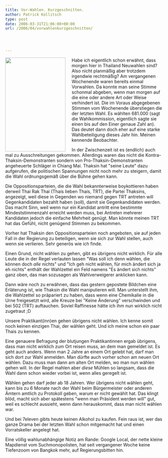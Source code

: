 ```yaml
---
title: Vor-Wahlen. Kurzgeschnitten.
author: Patrick Kollitsch
type: post
date: 2006-03-31T21:06:00+00:00
url: /2006/04/vorwahlenkurzgeschnitten/




---
```

<img src="/images/208.jpg" style="height:300px; width:192px;float: left;margin-right: 20px;" />Habe ich eigentlich schon erwähnt, dass morgen hier in Thailand Neuwahlen sind? Also nicht planmäßig aber trotzdem irgendwie rechtmäßig? Am vergangenen Wochenende waren bereits einmal Vorwahlen. Da konnte man seine Stimme schonmal abgeben, wenn man morgen auf die eine oder andere Art oder Weise verhindert ist. Die im Voraus abgegebenen Stimmen vom Wochenende überstiegen die der letzten Wahl. Es wählten 681.000 (sagt die Wahlkommission, eigentlich sagte sie einen bis auf den Einer genaue Zahl an). Das deutet dann doch eher auf eine starke Wahlbeteiligung dieses Jahr hin. Meinen kennende Beobachter.

In der Zwischenzeit ist es (endlich) auch mal zu Ausschreitungen gekommen. Allerdings waren das nicht die Kontra-Thaksin-Demonstranten sondern von Pro-Thaksin-Demonstranten angeheuerte Schläger in Chiang Mai. Thaksin hat "seine Leute" dazu aufgerufen, die politischen Spannungen nicht noch mehr zu steigern, damit die Wahl ordnungsgemäß über die Bühne gehen kann.

Die Oppositionsparteien, die die Wahl bekannterweise boykottieren haben derweil Thai Rak Thai (Thais lieben Thais, TRT), die Partei Thaksins, angezeigt, weil diese in Gegenden wo niemand gegen TRT antreten will Gegenkandidaten bezahlt haben (soll), damit sie Gegenkandidaten werden. Das macht Sinn, weil wenn nur ein Kandidat antritt eine bestimmte Mindeststimmenzahl erreicht werden muss, bei Antreten mehrerer Kandidaten jedoch die einfache Mehrheit genügt. Man könnte meinen TRT hat das Gefühl, nicht genügend Stimmen zu bekommen.

Vorher hat Thaksin den Oppositionsparteien noch angeboten, sie auf jeden Fall in der Regierung zu beteiligen, wenn sie sich zur Wahl stellen, auch wenn sie verlieren. Sehr generös wie ich finde. 

Einen Grund, nicht wählen zu gehen, gibt es übrigens nicht wirklich. Für alle Leute die in der Regel verlauten lassen "Was soll ich denn wählen, die können doch _alle_ nichts" und "Ich geh nicht wählen, für mich ändert sich ja eh nichts" enthält der Wahlzettel ein Feld namens "Es ändert sich nichts" ganz oben, das man sozusagen als Wahlverweigerer anklicken kann. 

Dann wäre noch zu erwähnen, dass das gestern gepostete Bildchen eine Erläterung ist, wie Thaksin die Wahl manipulieren will. Man unterstellt ihm, die Wahlzettel so präpariert zu haben, dass wenn eine Chemikalie in die Urne freigesetzt wird, alle Kreuze bei "Keine Änderung" verschwinden und bei 502 (TRT) auftauchen. Soviel Raffinesse hätte ich ihm nun wirklich nicht zugetraut ;D

Unsere Praktikant(inn)en gehen übrigens nicht wählen. Ich kenne somit noch keinen einzigen Thai, der wählen geht. Und ich meine schon ein paar Thais zu kennen.

Eine genauere Befragung der blutjungen Praktikantinnen ergab übrigens, dass man nicht wirklich zum Ort reisen muss, an dem man gemeldet ist. Es geht auch anders. Wenn man 2 Jahre an einem Ort gelebt hat, darf man sich dort zur Wahl anmelden. Man dürfte auch vorher schon am neuen Ort wählen. Dazu muss man dann am alten Ort melden, wo man nun wählen gehen will. In der Regel mahlen aber _diese_ Mühlen so langsam, dass die Wahl dann schon wieder vorbei ist, wenn alles geregelt ist. 

Wählen gehen darf jeder ab 18 Jahren. Wer übrigens nicht wählen geht, kann bis zu 6 Monate nach der Wahl beim Bürgermeister oder anderen Ämtern amtlich zu Protokoll geben, warum er nicht gewählt hat. Das klingt blöd, macht sich aber spätestens "wenn man Präsident werden will" gut, weil es schlecht aussieht, wenn dann herauskommt, dass man nicht wählen war.

Und bei 7eleven gibts heute keinen Alkohol zu kaufen. Fein raus ist, wer das ganze Drama bei der letzten Wahl schon mitgemacht hat und einen Vorratskeller angelegt hat.

Eine völlig wahlunabhängige Notiz am Rande: Google Local, der nette kleine Mapdienst vom Suchmonopolisten, hat seit vergangener Woche keine Tiefenzoom von Bangkok mehr, auf Regierungsbitten hin.
